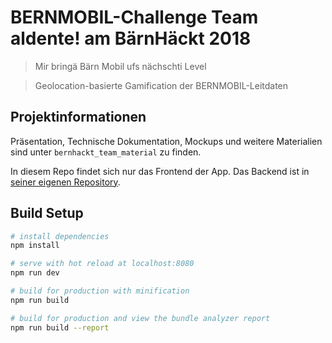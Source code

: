 # BERNMOBIL-Challenge Team aldente! am BärnHäckt 2018

> Mir bringä Bärn Mobil ufs nächschti Level

> Geolocation-basierte Gamification der BERNMOBIL-Leitdaten


## Projektinformationen

Präsentation, Technische Dokumentation, Mockups und weitere Materialien sind unter `bernhackt_team_material` zu finden.

In diesem Repo findet sich nur das Frontend der App. Das Backend ist in [seiner eigenen Repository](https://github.com/Andy-Bigler/bernhackt2018-aldente-backend).

## Build Setup

``` bash
# install dependencies
npm install

# serve with hot reload at localhost:8080
npm run dev

# build for production with minification
npm run build

# build for production and view the bundle analyzer report
npm run build --report
```